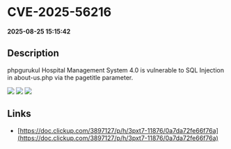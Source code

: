 # CVE-2025-56216

**2025-08-25 15:15:42**

## Description
phpgurukul Hospital Management System 4.0 is vulnerable to SQL Injection in about-us.php via the pagetitle parameter.

![](https://img.shields.io/static/v1?label=Score&message=8.5&color=red)
![](https://img.shields.io/static/v1?label=Severity&message=HIGH&color=red)
![](https://img.shields.io/static/v1?label=CWE&message=SQL&color=green)

## Links
- [https://doc.clickup.com/3897127/p/h/3pxt7-11876/0a7da72fe66f76a](https://doc.clickup.com/3897127/p/h/3pxt7-11876/0a7da72fe66f76a)

